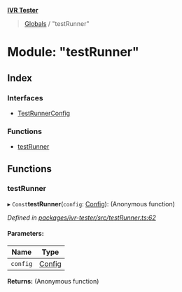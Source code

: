 **[IVR Tester](../README.md)**

> [Globals](../README.md) / "testRunner"

# Module: "testRunner"

## Index

### Interfaces

* [TestRunnerConfig](../interfaces/_testrunner_.testrunnerconfig.md)

### Functions

* [testRunner](_testrunner_.md#testrunner)

## Functions

### testRunner

▸ `Const`**testRunner**(`config`: [Config](../interfaces/_config_.config.md)): (Anonymous function)

*Defined in [packages/ivr-tester/src/testRunner.ts:62](https://github.com/SketchingDev/ivr-tester/blob/86cd37b/packages/ivr-tester/src/testRunner.ts#L62)*

#### Parameters:

Name | Type |
------ | ------ |
`config` | [Config](../interfaces/_config_.config.md) |

**Returns:** (Anonymous function)
